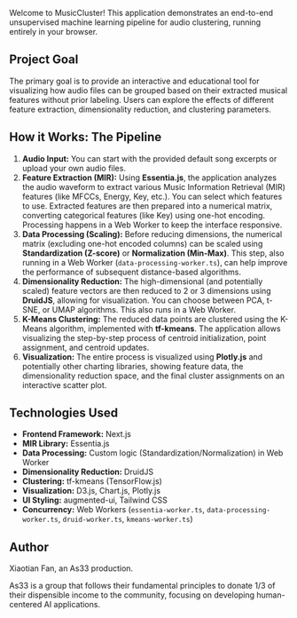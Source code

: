 Welcome to MusicCluster! This application demonstrates an end-to-end unsupervised machine learning pipeline for audio clustering, running entirely in your browser.

## Project Goal

The primary goal is to provide an interactive and educational tool for visualizing how audio files can be grouped based on their extracted musical features without prior labeling. Users can explore the effects of different feature extraction, dimensionality reduction, and clustering parameters.

## How it Works: The Pipeline

1.  **Audio Input:** You can start with the provided default song excerpts or upload your own audio files.
2.  **Feature Extraction (MIR):** Using **Essentia.js**, the application analyzes the audio waveform to extract various Music Information Retrieval (MIR) features (like MFCCs, Energy, Key, etc.). You can select which features to use. Extracted features are then prepared into a numerical matrix, converting categorical features (like Key) using one-hot encoding. Processing happens in a Web Worker to keep the interface responsive.
3.  **Data Processing (Scaling):** Before reducing dimensions, the numerical matrix (excluding one-hot encoded columns) can be scaled using **Standardization (Z-score)** or **Normalization (Min-Max)**. This step, also running in a Web Worker (`data-processing-worker.ts`), can help improve the performance of subsequent distance-based algorithms.
4.  **Dimensionality Reduction:** The high-dimensional (and potentially scaled) feature vectors are then reduced to 2 or 3 dimensions using **DruidJS**, allowing for visualization. You can choose between PCA, t-SNE, or UMAP algorithms. This also runs in a Web Worker.
5.  **K-Means Clustering:** The reduced data points are clustered using the K-Means algorithm, implemented with **tf-kmeans**. The application allows visualizing the step-by-step process of centroid initialization, point assignment, and centroid updates.
6.  **Visualization:** The entire process is visualized using **Plotly.js** and potentially other charting libraries, showing feature data, the dimensionality reduction space, and the final cluster assignments on an interactive scatter plot.

## Technologies Used

*   **Frontend Framework:** Next.js
*   **MIR Library:** Essentia.js
*   **Data Processing:** Custom logic (Standardization/Normalization) in Web Worker
*   **Dimensionality Reduction:** DruidJS
*   **Clustering:** tf-kmeans (TensorFlow.js)
*   **Visualization:** D3.js, Chart.js, Plotly.js
*   **UI Styling:** augmented-ui, Tailwind CSS
*   **Concurrency:** Web Workers (`essentia-worker.ts`, `data-processing-worker.ts`, `druid-worker.ts`, `kmeans-worker.ts`)

## Author

Xiaotian Fan, an As33 production.

As33 is a group that follows their fundamental principles to donate 1/3 of their dispensible income to the community, focusing on developing human-centered AI applications. 